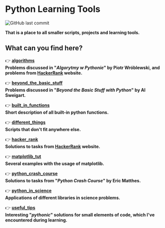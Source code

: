 # **Python Learning Tools**

![GitHub last commit](https://img.shields.io/github/last-commit/mateuszk098/python_learning_tools)

**That is a place to all smaller scripts, projects and learning tools.**

## **What can you find here?**

:point_right: **[algorithms](https://github.com/mateuszk098/python_learning_tools/tree/master/algorithms)** <br /> **Problems discussed in "_Algorytmy w Pythonie_" by Piotr Wróblewski, and problems from [HackerRank](https://www.hackerrank.com/domains/algorithms) website.**

:point_right: **[beyond_the_basic_stuff](https://github.com/mateuszk098/python_learning_tools/tree/master/beyond_the_basic_stuff)** <br /> **Problems discussed in "_Beyond the Basic Stuff with Python_" by Al Sweigart.**

:point_right: **[built_in_functions](https://github.com/mateuszk098/python_learning_tools/tree/master/built_in_functions)** <br />  **Short description of all built-in python functions.**

:point_right: **[different_things](https://github.com/mateuszk098/python_learning_tools/tree/master/different_things)** <br />  **Scripts that don't fit anywhere else.**
  
:point_right: **[hacker_rank](https://github.com/mateuszk098/python_learning_tools/tree/master/hacker_rank)** <br /> **Solutions to tasks from [HackerRank](https://www.hackerrank.com/domains/python) website.**
  
:point_right: **[matplotlib_tut](https://github.com/mateuszk098/python_learning_tools/tree/master/matplotlib_tut)** <br /> **Several examples with the usage of matplotlib.**
  
:point_right: **[python_crash_course](https://github.com/mateuszk098/python_learning_tools/tree/master/python_crash_course)** <br /> **Solutions to tasks from "_Python Crash Course_" by Eric Matthes.**
  
:point_right: **[python_in_science](https://github.com/mateuszk098/python_learning_tools/tree/master/python_in_science)** <br /> **Applications of different libraries in science problems.**
  
:point_right: **[useful_tips](https://github.com/mateuszk098/python_learning_tools/tree/master/useful_tips)** <br /> **Interesting "_pythonic_" solutions for small elements of code, which I've encountered during learning.**

